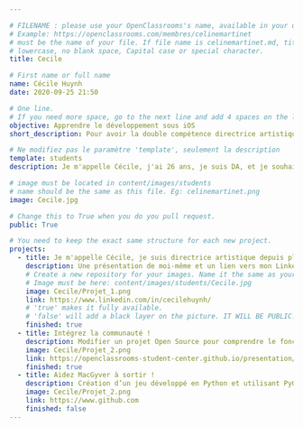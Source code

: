 ```yaml
---

# FILENAME : please use your OpenClassrooms's name, available in your url.
# Example: https://openclassrooms.com/membres/celinemartinet
# must be the name of your file. If file name is celinemartinet.md, title is celinemartinet.
# lowercase, no blank space, Capital case or special character.
title: Cecile

# First name or full name
name: Cécile Huynh
date: 2020-09-25 21:50

# One line.
# If you need more space, go to the next line and add 4 spaces on the left, as in 'description'.
objective: Apprendre le développement sous iOS
short_description: Pour avoir la double compétence directrice artistique / développeuse iOS

# Ne modifiez pas le paramètre 'template', seulement la description
template: students
description: Je m'appelle Cécile, j'ai 26 ans, je suis DA, et je souhaiterais apprendre le swift.

# image must be located in content/images/students
# name should be the same as this file. Eg: celinemartinet.png
image: Cecile.jpg

# Change this to True when you do you pull request.
public: True

# You need to keep the exact same structure for each new project.
projects:
  - title: Je m'appelle Cécile, je suis directrice artistique depuis plus de 4 ans et je souhaiterais apprendre le swift pour avoir la double compétence DA/Dev iOS
    description: Une présentation de moi-même et un lien vers mon Linkedin.
    # Create a new repository for your images. Name it the same as your nickname and profile picture.
    # Image must be here: content/images/students/Cecile.jpg
    image: Cecile/Projet_1.png
    link: https://www.linkedin.com/in/cecilehuynh/
    # 'true' makes it fully available.
    # 'false' will add a black layer on the picture. IT WILL BE PUBLIC!
    finished: true
  - title: Intégrez la communauté !
    description: Modifier un projet Open Source pour comprendre le fonctionnement de Git, de Github et des pull requests. 
    image: Cecile/Projet_2.png
    link: https://openclassrooms-student-center.github.io/presentation/students/ratus.html
    finished: true
  - title: Aidez MacGyver à sortir !
    description: Création d’un jeu développé en Python et utilisant PyGame.
    image: Cecile/Projet_2.png
    link: https://www.github.com
    finished: false
---
```

